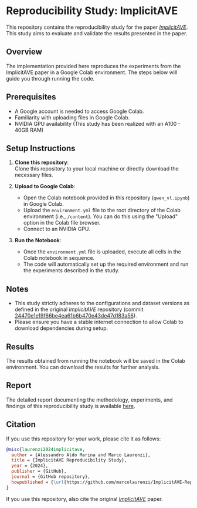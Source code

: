 # Reproducibility Study: ImplicitAVE

This repository contains the reproducibility study for the paper [*ImplicitAVE*](https://github.com/HenryPengZou/ImplicitAVE/tree/main). This study aims to evaluate and validate the results presented in the paper.

## Overview

The implementation provided here reproduces the experiments from the ImplicitAVE paper in a Google Colab environment. The steps below will guide you through running the code.

## Prerequisites

- A Google account is needed to access Google Colab.
- Familiarity with uploading files in Google Colab.
- NVIDIA GPU availability (This study has been realized with an A100 - 40GB RAM)

## Setup Instructions

1. **Clone this repository**:  
   Clone this repository to your local machine or directly download the necessary files.

2. **Upload to Google Colab**:
   - Open the Colab notebook provided in this repository (`qwen_vl.ipynb`) in Google Colab.
   - Upload the `environment.yml` file to the root directory of the Colab environment (i.e., `/content`). You can do this using the "Upload" option in the Colab file browser.
   - Connect to an NVIDIA GPU.

3. **Run the Notebook**:
   - Once the `environment.yml` file is uploaded, execute all cells in the Colab notebook in sequence.
   - The code will automatically set up the required environment and run the experiments described in the study.

## Notes

- This study strictly adheres to the configurations and dataset versions as defined in the original *ImplicitAVE* repository (commit [24470e1e19f66be4ea61b6b470e43de47d183a56](https://github.com/HenryPengZou/ImplicitAVE/commit/24470e1e19f66be4ea61b6b470e43de47d183a56)).
- Please ensure you have a stable internet connection to allow Colab to download dependencies during setup.

## Results

The results obtained from running the notebook will be saved in the Colab environment. You can download the results for further analysis.

## Report

The detailed report documenting the methodology, experiments, and findings of this reproducibility study is available [here]().

## Citation

If you use this repository for your work, please cite it as follows:
```bibtex
@misc{laurenzi2024implicitave,
  author = {Alessandro Aldo Marina and Marco Laurenzi},
  title = {ImplicitAVE Reproducibility Study},
  year = {2024},
  publisher = {GitHub},
  journal = {GitHub repository},
  howpublished = {\url{https://github.com/marcolaurenzi/ImplicitAVE-Reproducibility-Study}}
}
```
If you use this repository, also cite the original [*ImplicitAVE*](https://github.com/HenryPengZou/ImplicitAVE/tree/main) paper.
